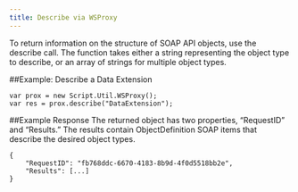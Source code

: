 ```yaml
---
title: Describe via WSProxy
---
```

To return information on the structure of SOAP API objects, use the describe call. The function takes either a string representing the object type to describe, or an array of strings for multiple object types.

##Example: Describe a Data Extension

```
var prox = new Script.Util.WSProxy();
var res = prox.describe("DataExtension");
```

##Example Response
The returned object has two properties, “RequestID” and “Results.” The results contain ObjectDefinition SOAP items that describe the desired object types.
```
{
    "RequestID": "fb768ddc-6670-4183-8b9d-4f0d5518bb2e",
    "Results": [...]
}
```

